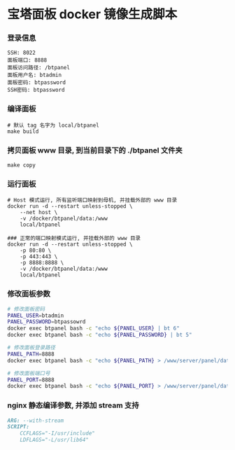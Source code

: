 # 宝塔面板 docker 镜像生成脚本

### 登录信息
```
SSH: 8022
面板端口: 8888
面板访问路径: /btpanel
面板用户名: btadmin
面板密码: btpassword
SSH密码: btpassword
```

### 编译面板
```
# 默认 tag 名字为 local/btpanel
make build
```

### 拷贝面板 www 目录, 到当前目录下的 ./btpanel 文件夹
```
make copy
```

### 运行面板
```
# Host 模式运行, 所有监听端口映射到母机, 并挂载外部的 www 目录
docker run -d --restart unless-stopped \
    --net host \
    -v /docker/btpanel/data:/www
    local/btpanel

### 正常的端口映射模式运行, 并挂载外部的 www 目录
docker run -d --restart unless-stopped \
    -p 80:80 \
    -p 443:443 \
    -p 8888:8888 \
    -v /docker/btpanel/data:/www
    local/btpanel
```

### 修改面板参数
```bash
# 修改面板密码
PANEL_USER=btadmin
PANEL_PASSWORD=btpassowrd
docker exec btpanel bash -c "echo ${PANEL_USER} | bt 6"
docker exec btpanel bash -c "echo ${PANEL_PASSWORD} | bt 5"

# 修改面板登录路径
PANEL_PATH=8888
docker exec btpanel bash -c "echo ${PANEL_PATH} > /www/server/panel/data/admin_path.pl"

# 修改面板端口号
PANEL_PORT=8888
docker exec btpanel bash -c "echo ${PANEL_PORT} > /www/server/panel/data/port.pl"
```

### nginx 静态编译参数, 并添加 stream 支持
```markdown
ARG: --with-stream 
SCRIPT: 
    CCFLAGS="-I/usr/include"
    LDFLAGS="-L/usr/lib64"
```